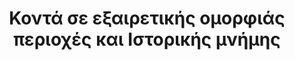 ---
title: Κοντά σε εξαιρετικής ομορφιάς περιοχές και Ιστορικής μνήμης
language: gr
image: pelion-ski.jpg
order: 2
---